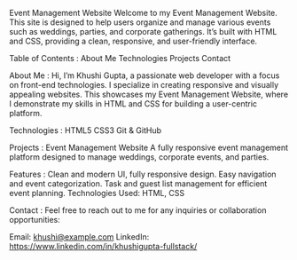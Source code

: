 Event Management Website
Welcome to my Event Management Website. This site is designed to help users organize and manage various events such as weddings, parties, and corporate gatherings. It’s built with HTML and CSS, providing a clean, responsive, and user-friendly interface.

Table of Contents :
About Me
Technologies
Projects
Contact

About Me :
Hi, I’m Khushi Gupta, a passionate web developer with a focus on front-end technologies. I specialize in creating responsive and visually appealing websites. This showcases my Event Management Website, where I demonstrate my skills in HTML and CSS for building a user-centric platform.

Technologies :
HTML5
CSS3
Git & GitHub

Projects :
Event Management Website
A fully responsive event management platform designed to manage weddings, corporate events, and parties.


Features :
Clean and modern UI, fully responsive design.
Easy navigation and event categorization.
Task and guest list management for efficient event planning.
Technologies Used: HTML, CSS


Contact :
Feel free to reach out to me for any inquiries or collaboration opportunities:

Email: khushi@example.com
LinkedIn: https://www.linkedin.com/in/khushigupta-fullstack/
